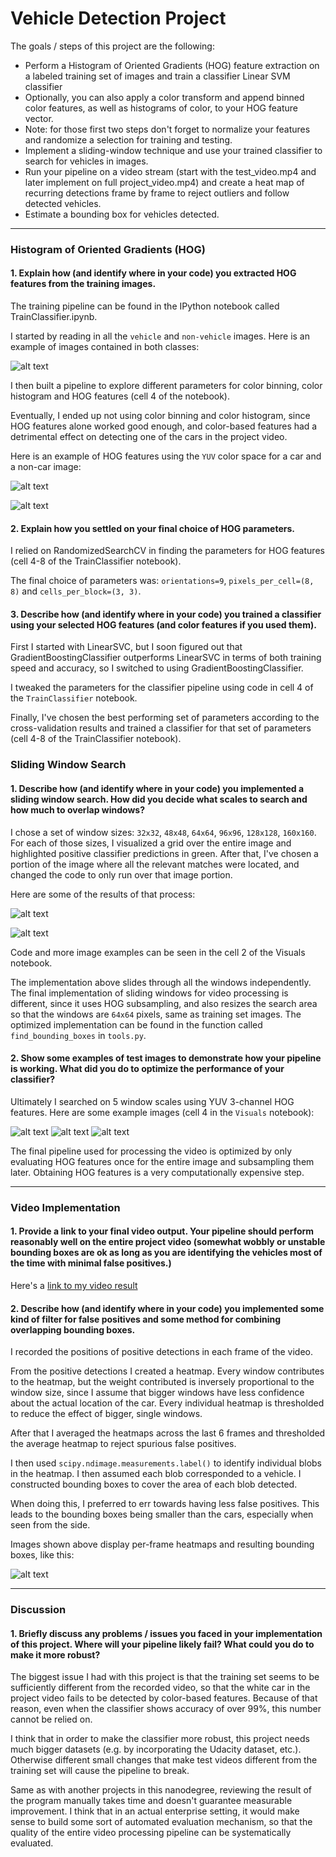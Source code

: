 # Vehicle Detection Project

The goals / steps of this project are the following:

* Perform a Histogram of Oriented Gradients (HOG) feature extraction on a labeled training set of images and train a classifier Linear SVM classifier
* Optionally, you can also apply a color transform and append binned color features, as well as histograms of color, to your HOG feature vector. 
* Note: for those first two steps don't forget to normalize your features and randomize a selection for training and testing.
* Implement a sliding-window technique and use your trained classifier to search for vehicles in images.
* Run your pipeline on a video stream (start with the test_video.mp4 and later implement on full project_video.mp4) and create a heat map of recurring detections frame by frame to reject outliers and follow detected vehicles.
* Estimate a bounding box for vehicles detected.

[//]: # (Image References)
[image1]: ./examples/car_not_car.png
[image2]: ./examples/hog_car.png
[image3]: ./examples/hog_non_car.png
[image4]: ./examples/search_region_1.png
[image5]: ./examples/search_region_2.png
[image6]: ./examples/pipeline_output_1.png
[image7]: ./examples/pipeline_output_2.png
[image8]: ./examples/pipeline_output_3.png
[video1]: ./project_video_ouput.mp4

---
### Histogram of Oriented Gradients (HOG)

#### 1. Explain how (and identify where in your code) you extracted HOG features from the training images.

The training pipeline can be found in the IPython notebook called TrainClassifier.ipynb.

I started by reading in all the `vehicle` and `non-vehicle` images.  Here is an example of images contained in both classes:

![alt text][image1]

I then built a pipeline to explore different parameters for color binning, color histogram and HOG features (cell 4 of the notebook).

Eventually, I ended up not using color binning and color histogram, since HOG features alone worked good enough, and color-based features had a detrimental effect on detecting one of the cars in the project video.

Here is an example of HOG features using the `YUV` color space for a car and a non-car image:

![alt text][image2]

![alt text][image3]

#### 2. Explain how you settled on your final choice of HOG parameters.

I relied on RandomizedSearchCV in finding the parameters for HOG features (cell 4-8 of the TrainClassifier notebook).

The final choice of parameters was: `orientations=9`, `pixels_per_cell=(8, 8)` and `cells_per_block=(3, 3)`.

#### 3. Describe how (and identify where in your code) you trained a classifier using your selected HOG features (and color features if you used them).

First I started with LinearSVC, but I soon figured out that GradientBoostingClassifier outperforms LinearSVC in terms of both training speed and accuracy, so I switched to using GradientBoostingClassifier.
 
I tweaked the parameters for the classifier pipeline using code in cell 4 of the `TrainClassifier` notebook.

Finally, I've chosen the best performing set of parameters according to the cross-validation results and trained a classifier for that set of parameters (cell 4-8 of the TrainClassifier notebook).

### Sliding Window Search

#### 1. Describe how (and identify where in your code) you implemented a sliding window search.  How did you decide what scales to search and how much to overlap windows?

I chose a set of window sizes: `32x32`, `48x48`, `64x64`, `96x96`, `128x128`, `160x160`.
For each of those sizes, I visualized a grid over the entire image and highlighted positive classifier predictions in green.
After that, I've chosen a portion of the image where all the relevant matches were located, and changed the code to only run over that image portion.

Here are some of the results of that process:

![alt text][image4]

![alt text][image5]

Code and more image examples can be seen in the cell 2 of the Visuals notebook.
 
The implementation above slides through all the windows independently. The final implementation of sliding windows for video processing is different, since it uses HOG subsampling, and also resizes the search area so that the windows are `64x64` pixels, same as training set images. The optimized implementation can be found in the function called `find_bounding_boxes` in `tools.py`.  

#### 2. Show some examples of test images to demonstrate how your pipeline is working.  What did you do to optimize the performance of your classifier?

Ultimately I searched on 5 window scales using YUV 3-channel HOG features.  Here are some example images (cell 4 in the `Visuals` notebook):

![alt text][image6]
![alt text][image7]
![alt text][image8]

The final pipeline used for processing the video is optimized by only evaluating HOG features once for the entire image and subsampling them later. Obtaining HOG features is a very computationally expensive step.

---

### Video Implementation

#### 1. Provide a link to your final video output.  Your pipeline should perform reasonably well on the entire project video (somewhat wobbly or unstable bounding boxes are ok as long as you are identifying the vehicles most of the time with minimal false positives.)
Here's a [link to my video result](./project_video_output.mp4)


#### 2. Describe how (and identify where in your code) you implemented some kind of filter for false positives and some method for combining overlapping bounding boxes.

I recorded the positions of positive detections in each frame of the video.  

From the positive detections I created a heatmap. Every window contributes to the heatmap, but the weight contributed is inversely proportional to the window size, since I assume that bigger windows have less confidence about the actual location of the car. Every individual heatmap is thresholded to reduce the effect of bigger, single windows. 

After that I averaged the heatmaps across the last 6 frames and thresholded the average heatmap to reject spurious false positives.

I then used `scipy.ndimage.measurements.label()` to identify individual blobs in the heatmap.  I then assumed each blob corresponded to a vehicle.  I constructed bounding boxes to cover the area of each blob detected.
  
When doing this, I preferred to err towards having less false positives. This leads to the bounding boxes being smaller than the cars, especially when seen from the side.

Images shown above display per-frame heatmaps and resulting bounding boxes, like this:

![alt text][image6]

---

### Discussion

#### 1. Briefly discuss any problems / issues you faced in your implementation of this project.  Where will your pipeline likely fail?  What could you do to make it more robust?

The biggest issue I had with this project is that the training set seems to be sufficiently different from the recorded video, so that the white car in the project video fails to be detected by color-based features. Because of that reason, even when the classifier shows accuracy of over 99%, this number cannot be relied on.

I think that in order to make the classifier more robust, this project needs much bigger datasets (e.g. by incorporating the Udacity dataset, etc.). Otherwise different small changes that make test videos different from the training set will cause the pipeline to break.

Same as with another projects in this nanodegree, reviewing the result of the program manually takes time and doesn't guarantee measurable improvement. I think that in an actual enterprise setting, it would make sense to build some sort of automated evaluation mechanism, so that the quality of the entire video processing pipeline can be systematically evaluated.


